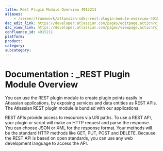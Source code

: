 ```yaml
---
title: Rest Plugin Module Overview 4915211
aliases:
    - /server/framework/atlassian-sdk/-rest-plugin-module-overview-4915211.html
dac_edit_link: https://developer.atlassian.com/pages/editpage.action?cjm=wozere&pageId=4915211
dac_view_link: https://developer.atlassian.com/pages/viewpage.action?cjm=wozere&pageId=4915211
confluence_id: 4915211
platform:
product:
category:
subcategory:
---
```

# Documentation : \_REST Plugin Module Overview

You can use the REST plugin module to create plugin points easily in Atlassian applications, by exposing services and data entities as REST APIs. The Atlassian REST plugin module is bundled with our applications.

REST APIs provide access to resources via URI paths. To use a REST API, your plugin or script will make an HTTP request and parse the response. You can choose JSON or XML for the response format. Your methods will be the standard HTTP methods like GET, PUT, POST and DELETE. Because the REST API is based on open standards, you can use any web development language to access the API.

























